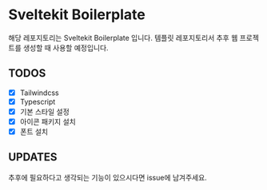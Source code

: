 # Sveltekit Boilerplate

해당 레포지토리는 Sveltekit Boilerplate 입니다.
템플릿 레포지토리서 추후 웹 프로젝트를 생성할 때 사용할 예정입니다.

## TODOS

- [x] Tailwindcss
- [x] Typescript
- [x] 기본 스타일 설정
- [x] 아이콘 패키지 설치
- [x] 폰트 설치

## UPDATES

추후에 필요하다고 생각되는 기능이 있으시다면 issue에 남겨주세요.
